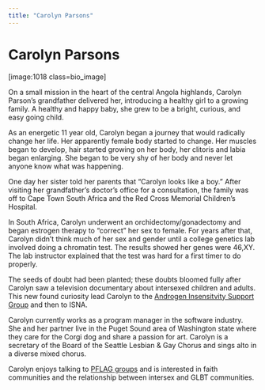 ```yaml
---
title: "Carolyn Parsons"
---
```


# Carolyn Parsons

<p>[image:1018 class=bio_image]  </p>

<p>On a small mission in the heart of the central Angola highlands, Carolyn Parson&#8217;s grandfather delivered her, introducing a healthy girl to a growing family. A healthy and happy baby, she grew to be a bright, curious, and easy going child.  </p>

<p>As an energetic 11 year old, Carolyn began a journey that would radically change her life. Her apparently female body started to change. Her muscles began to develop, hair started growing on her body, her clitoris and labia began enlarging. She began to be very shy of her body and never let anyone know what was happening.  </p>

<p>One day her sister told her parents that &#8220;Carolyn looks like a boy.&#8221; After visiting her grandfather&#8217;s doctor&#8217;s office for a consultation, the family was off to Cape Town South Africa and the Red Cross Memorial Children&#8217;s Hospital.  </p>

<p>In South Africa, Carolyn underwent an orchidectomy/gonadectomy and began estrogen therapy to &#8220;correct&#8221; her sex to female. For years after that, Carolyn didn&#8217;t think much of her sex and gender until a college genetics lab involved doing a chromatin test. The results showed her genes were 46,XY. The lab instructor explained that the test was hard for a first timer to do properly.  </p>

<p>The seeds of doubt had been planted; these doubts bloomed fully after Carolyn saw a television documentary about intersexed children and adults. This new found curiosity lead Carolyn to the <a href="http://www.medhelp.org/ais/">Androgen Insensitvity Support Group</a> and then to <span class="caps">ISNA</span>.  </p>

<p>Carolyn currently works as a program manager in the software industry. She and her partner live in the Puget Sound area of Washington state where they care for the Corgi dog and share a passion for art. Carolyn is a secretary of the Board of the Seattle Lesbian &amp; Gay Chorus and sings alto in a diverse mixed chorus.  </p>

<p>Carolyn enjoys talking to <a href="http://www.pflag.org/"><span class="caps">PFLAG</span> groups</a> and is interested in faith communities and the relationship between intersex and <span class="caps">GLBT</span> communities.</p>
